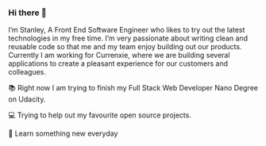 ### Hi there 👋

I’m Stanley, A Front End Software Engineer who likes to try out the latest technologies in my free time. I’m very passionate about writing clean and reusable code so that me and my team enjoy building out our products. Currently I am working for Currenxie, where we are building several applications to create a pleasant experience for our customers and colleagues. 

📚 Right now I am trying to finish my Full Stack Web Developer Nano Degree on Udacity.

💻 Trying to help out my favourite open source projects.

🙌 Learn something new everyday
